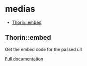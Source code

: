 # medias

- [Thorin::embed](#Thorin::embed)
<a name="Thorin::embed"></a>
## Thorin::embed
Get the embed code for the passed url


[Full documentation](/doc/src/functions/medias/t_embed.md)
